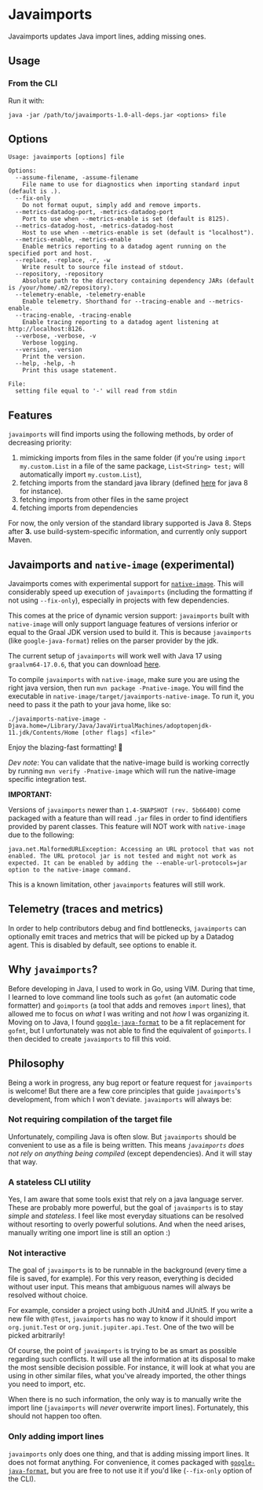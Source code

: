 # Javaimports

Javaimports updates Java import lines, adding missing ones.

## Usage

### From the CLI

Run it with:

```
java -jar /path/to/javaimports-1.0-all-deps.jar <options> file
```

## Options

```
Usage: javaimports [options] file

Options:
  --assume-filename, -assume-filename
    File name to use for diagnostics when importing standard input (default is .).
  --fix-only
    Do not format ouput, simply add and remove imports.
  --metrics-datadog-port, -metrics-datadog-port
    Port to use when --metrics-enable is set (default is 8125).
  --metrics-datadog-host, -metrics-datadog-host
    Host to use when --metrics-enable is set (default is "localhost").
  --metrics-enable, -metrics-enable
    Enable metrics reporting to a datadog agent running on the specified port and host.
  --replace, -replace, -r, -w
    Write result to source file instead of stdout.
  --repository, -repository
    Absolute path to the directory containing dependency JARs (default is /your/home/.m2/repository).
  --telemetry-enable, -telemetry-enable
    Enable telemetry. Shorthand for --tracing-enable and --metrics-enable.
  --tracing-enable, -tracing-enable
    Enable tracing reporting to a datadog agent listening at http://localhost:8126.
  --verbose, -verbose, -v
    Verbose logging.
  --version, -version
    Print the version.
  --help, -help, -h
    Print this usage statement.

File:
  setting file equal to '-' will read from stdin
```

## Features

`javaimports` will find imports using the following methods, by order of decreasing priority:

1. mimicking imports from files in the same folder (if you're using `import my.custom.List` in a
   file of the same package, `List<String> test;` will automatically import `my.custom.List`),
2. fetching imports from the standard java library (defined
   [here](https://docs.oracle.com/javase/8/docs/api/allclasses-noframe.html) for java 8 for
   instance).
3. fetching imports from other files in the same project
4. fetching imports from dependencies

For now, the only version of the standard library supported is Java 8. Steps after **3.** use
build-system-specific information, and currently only support Maven.

## Javaimports and `native-image` (experimental)

Javaimports comes with experimental support for
[`native-image`](https://www.graalvm.org/reference-manual/native-image/). This will considerably
speed up execution of `javaimports` (including the formatting if not using `--fix-only`), especially
in projects with few dependencies. 

This comes at the price of dynamic version support: `javaimports` built with `native-image` will
only support language features of versions inferior or equal to the Graal JDK version used to build
it. This is because `javaimports` (like `google-java-format`) relies on the parser provider by the
jdk.

The current setup of `javaimports` will work well with Java 17 using `graalvm64-17.0.6`, that you
can download [here](https://www.graalvm.org/downloads/).

To compile `javaimports` with `native-image`, make sure you are using the right java version, then
run `mvn package -Pnative-image`. You will find the executable in
`native-image/target/javaimports-native-image`. To run it, you need to pass it the path to your java
home, like so:

```
./javaimports-native-image -Djava.home=/Library/Java/JavaVirtualMachines/adoptopenjdk-11.jdk/Contents/Home [other flags] <file>"
```

Enjoy the blazing-fast formatting! 🎉

_Dev note_: You can validate that the native-image build is working correctly by running `mvn verify
-Pnative-image` which will run the native-image specific integration test.

**IMPORTANT:**

Versions of `javaimports` newer than  `1.4-SNAPSHOT (rev. 5b66400)` come packaged with a feature
than will read `.jar` files in order to find identifiers provided by parent classes. This feature
will NOT work with `native-image` due to the following:

```
java.net.MalformedURLException: Accessing an URL protocol that was not enabled. The URL protocol jar is not tested and might not work as expected. It can be enabled by adding the --enable-url-protocols=jar option to the native-image command.
```

This is a known limitation, other `javaimports` features will still work.

## Telemetry (traces and metrics)

In order to help contributors debug and find bottlenecks, `javaimports` can optionally emit traces
and metrics that will be picked up by a Datadog agent. This is disabled by default, see options to
enable it.

## Why `javaimports`?

Before developing in Java, I used to work in Go, using VIM. During that time, I learned to love
command line tools such as `gofmt` (an automatic code formatter) and `goimports` (a tool that adds
and removes `import` lines), that allowed me to focus on *what* I was writing and not *how* I was
organizing it. Moving on to Java, I found
[`google-java-format`](https://github.com/google/google-java-format) to be a fit replacement for
`gofmt`, but I unfortunately was not able to find the equivalent of `goimports`. I then decided to
create `javaimports` to fill this void.

## Philosophy

Being a work in progress, any bug report or feature request for `javaimports` is welcome! But there
are a few core principles that guide `javaimports`'s development, from which I won't deviate.
`javaimports` will always be:

### Not requiring compilation of the target file

Unfortunately, compiling Java is often slow. But `javaimports` should be convenient to use as a file
is being written. This means *`javaimports` does not rely on anything being compiled* (except dependencies).
And it will stay that way.

### A stateless CLI utility

Yes, I am aware that some tools exist that rely on a java language server. These are probably more
powerful, but the goal of `javaimports` is to stay *simple* and *stateless*. I feel like most
everyday situations can be resolved without resorting to overly powerful solutions. And when the
need arises, manually writing one import line is still an option :)

### Not interactive

The goal of `javaimports` is to be runnable in the background (every time a file is saved, for
example). For this very reason, everything is decided without user input. This means that ambiguous
names will always be resolved without choice.

For example, consider a project using both JUnit4 and JUnit5. If you write a new file with `@Test`,
`javaimports` has no way to know if it should import `org.junit.Test` or
`org.junit.jupiter.api.Test`. One of the two will be picked arbitrarily!

Of course, the point of `javaimports` is trying to be as smart as possible regarding such conflicts.
It will use all the information at its disposal to make the most sensible decision possible. For
instance, it will look at what you are using in other similar files, what you've already
imported, the other things you need to import, etc.

When there is no such information, the only way is to manually write the import line (`javaimports`
will *never* overwrite import lines). Fortunately, this should not happen too often.

### Only adding import lines

`javaimports` only does one thing, and that is adding missing import lines. It does not format
anything. For convenience, it comes packaged with
[`google-java-format`](https://github.com/google/google-java-format), but you are free to not use it
if you'd like (`--fix-only` option of the CLI).
